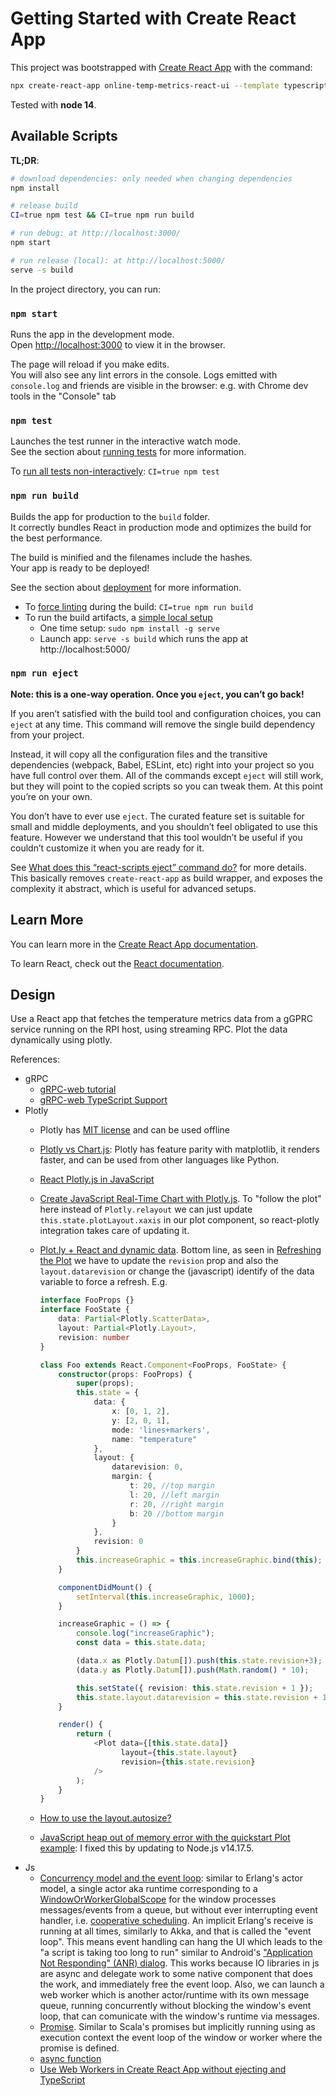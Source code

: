 # Getting Started with Create React App

This project was bootstrapped with [Create React App](https://github.com/facebook/create-react-app) with the command:

```bash
npx create-react-app online-temp-metrics-react-ui --template typescript
```

Tested with __node 14__.

## Available Scripts

__TL;DR__:

```bash
# download dependencies: only needed when changing dependencies
npm install

# release build
CI=true npm test && CI=true npm run build

# run debug: at http://localhost:3000/
npm start

# run release (local): at http://localhost:5000/
serve -s build
```

In the project directory, you can run:

### `npm start`

Runs the app in the development mode.\
Open [http://localhost:3000](http://localhost:3000) to view it in the browser.

The page will reload if you make edits.\
You will also see any lint errors in the console.
Logs emitted with `console.log` and friends are visible in the browser: e.g. with Chrome dev tools in the "Console" tab

### `npm test`

Launches the test runner in the interactive watch mode.\
See the section about [running tests](https://facebook.github.io/create-react-app/docs/running-tests) for more information.

To [run all tests non-interactively](https://create-react-app.dev/docs/running-tests/#on-ci-servers): `CI=true npm test`

### `npm run build`

Builds the app for production to the `build` folder.\
It correctly bundles React in production mode and optimizes the build for the best performance.

The build is minified and the filenames include the hashes.\
Your app is ready to be deployed!

See the section about [deployment](https://facebook.github.io/create-react-app/docs/deployment) for more information.

- To [force linting](https://create-react-app.dev/docs/running-tests/#continuous-integration) during the build: `CI=true npm run build`
- To run the build artifacts, a [simple local setup](https://create-react-app.dev/docs/deployment/#static-server)
  - One time setup: `sudo npm install -g serve`
  - Launch app: `serve -s build` which runs the app at http://localhost:5000/

### `npm run eject`

**Note: this is a one-way operation. Once you `eject`, you can’t go back!**

If you aren’t satisfied with the build tool and configuration choices, you can `eject` at any time. This command will remove the single build dependency from your project.

Instead, it will copy all the configuration files and the transitive dependencies (webpack, Babel, ESLint, etc) right into your project so you have full control over them. All of the commands except `eject` will still work, but they will point to the copied scripts so you can tweak them. At this point you’re on your own.

You don’t have to ever use `eject`. The curated feature set is suitable for small and middle deployments, and you shouldn’t feel obligated to use this feature. However we understand that this tool wouldn’t be useful if you couldn’t customize it when you are ready for it.


See [What does this “react-scripts eject” command do?](https://stackoverflow.com/questions/48308936/what-does-this-react-scripts-eject-command-do) for more details. This basically removes `create-react-app` as build wrapper, and exposes the complexity it abstract, which is useful for advanced setups.

## Learn More

You can learn more in the [Create React App documentation](https://facebook.github.io/create-react-app/docs/getting-started).

To learn React, check out the [React documentation](https://reactjs.org/).

## Design 

Use a React app that fetches the temperature metrics data from a gGPRC service running on the RPI host, using streaming RPC. Plot the data dynamically using plotly.

References:

- gRPC
  - [gRPC-web tutorial](https://grpc.io/docs/platforms/web/basics/)
  - [gRPC-web TypeScript Support](https://github.com/grpc/grpc-web#typescript-support)
- Plotly
  - Plotly has [MIT license](https://plotly.com/python/is-plotly-free/) and can be used offline
  - [Plotly vs Chart.js](https://stackshare.io/stackups/js-chart-vs-plotly-js): Plotly has feature parity with matplotlib, it renders faster, and can be used from other languages like Python.
  - [React Plotly.js in JavaScript](https://plotly.com/javascript/react/)
  - [Create JavaScript Real-Time Chart with Plotly.js](https://redstapler.co/javascript-realtime-chart-plotly/). To "follow the plot" here instead of `Plotly.relayout` we can just update `this.state.plotLayout.xaxis` in our plot component, so react-plotly integration takes care of updating it.
  - [Plot.ly + React and dynamic data](https://medium.com/@jmmccota/plotly-react-and-dynamic-data-d40c7292dbfb). Bottom line, as seen in [Refreshing the Plot](https://github.com/plotly/react-plotly.js/blob/master/README.md#refreshing-the-plot) we have to update the `revision` prop and also the `layout.datarevision` or change the (javascript) identify of the data variable to force a refresh. E.g.

    ```ts
    interface FooProps {}
    interface FooState {
        data: Partial<Plotly.ScatterData>,
        layout: Partial<Plotly.Layout>,
        revision: number
    }

    class Foo extends React.Component<FooProps, FooState> {
        constructor(props: FooProps) {
            super(props);
            this.state = {
                data: {
                    x: [0, 1, 2],
                    y: [2, 0, 1],
                    mode: 'lines+markers',
                    name: "temperature"
                }, 
                layout: {
                    datarevision: 0,
                    margin: {
                        t: 20, //top margin
                        l: 20, //left margin
                        r: 20, //right margin
                        b: 20 //bottom margin
                    }
                },
                revision: 0
            }
            this.increaseGraphic = this.increaseGraphic.bind(this);
        }

        componentDidMount() {
            setInterval(this.increaseGraphic, 1000);
        } 

        increaseGraphic = () => {
            console.log("increaseGraphic");
            const data = this.state.data;

            (data.x as Plotly.Datum[]).push(this.state.revision+3);
            (data.y as Plotly.Datum[]).push(Math.random() * 10);
    
            this.setState({ revision: this.state.revision + 1 });
            this.state.layout.datarevision = this.state.revision + 1;
        }

        render() {
            return (
                <Plot data={[this.state.data]}
                      layout={this.state.layout}
                      revision={this.state.revision}
                />
            );
        }
    }
    ```

  - [How to use the layout.autosize?](https://github.com/plotly/react-plotly.js/issues/76)
  - [JavaScript heap out of memory error with the quickstart Plot example](https://github.com/plotly/react-plotly.js/issues/135): I fixed this by updating to Node.js v14.17.5.
- Js
  - [Concurrency model and the event loop](https://developer.mozilla.org/en-US/docs/Web/JavaScript/EventLoop): similar to Erlang's actor model, a single actor aka runtime corresponding to a [WindowOrWorkerGlobalScope](https://developer.mozilla.org/en-US/docs/Web/API/WindowOrWorkerGlobalScope) for the window processes messages/events from a queue, but without ever interrupting event handler, i.e. [cooperative scheduling](https://hamidreza-s.github.io/erlang/scheduling/real-time/preemptive/migration/2016/02/09/erlang-scheduler-details.html). An implicit Erlang's receive is running at all times, similarly to Akka, and that is called the "event loop". This means event handling can hang the UI which leads to the "a script is taking too long to run" similar to Android's ["Application Not Responding" (ANR) dialog](https://google-developer-training.github.io/android-developer-fundamentals-course-concepts-v2/unit-3-working-in-the-background/lesson-7-background-tasks/7-1-c-asynctask-and-asynctaskloader/7-1-c-asynctask-and-asynctaskloader.html). This works because IO libraries in js are async and delegate work to some native component that does the work, and immediately free the event loop. Also, we can launch a web worker which is another actor/runtime with its own message queue, running concurrently without blocking the window's event loop, that can comunicate with the window's runtime via messages.
  - [Promise](https://developer.mozilla.org/en-US/docs/Web/JavaScript/Reference/Global_Objects/Promise). Similar to Scala's promises but implicitly running using as execution context the event loop of the window or worker where the promise is defined. 
  - [async function](https://developer.mozilla.org/en-US/docs/Web/JavaScript/Reference/Statements/async_function)
  - [Use Web Workers in Create React App without ejecting and TypeScript](https://dev.to/cchanxzy/use-web-workers-in-create-react-app-without-ejecting-and-typescript-2ap5)
 